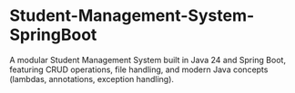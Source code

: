# Student-Management-System-SpringBoot
A modular Student Management System built in Java 24 and Spring Boot, featuring CRUD operations, file handling, and modern Java concepts (lambdas, annotations, exception handling).
